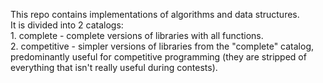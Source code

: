 This repo contains implementations of algorithms and data structures. <br>
It is divided into 2 catalogs: <br>
<nbsp><nbsp><nbsp><nbsp>1. complete - complete versions of libraries with all functions. <br>
<nbsp><nbsp><nbsp><nbsp>2. competitive - simpler versions of libraries from the "complete" catalog, predominantly useful for competitive programming (they are stripped of everything that isn't really useful during contests).
